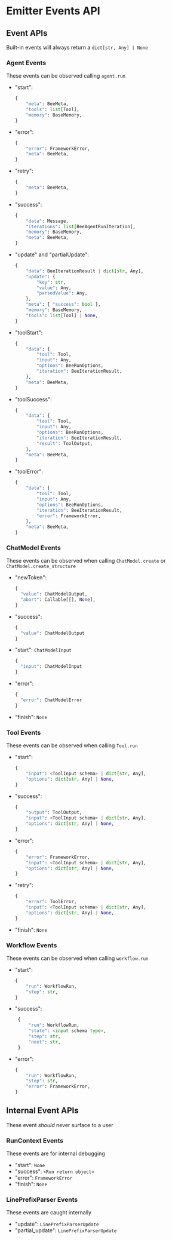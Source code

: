 # Emitter Events API

## Event APIs

Built-in events will always return a `dict[str, Any] | None`

### Agent Events

These events can be observed calling `agent.run`

- "start":
    ```python
    {
        "meta": BeeMeta,
        "tools": list[Tool],
        "memory": BaseMemory,
    }

- "error":
    ```python
    {
        "error": FrameworkError,
        "meta": BeeMeta,
    }

- "retry":
    ```python
    {
        "meta": BeeMeta,
    }

- "success":
    ```python
    {
        "data": Message,
        "iterations": list[BeeAgentRunIteration],
        "memory": BaseMemory,
        "meta": BeeMeta,
    }

- "update" and "partialUpdate":
    ```python
    {
        "data": BeeIterationResult | dict[str, Any],
        "update": {
            "key": str,
            "value": Any,
            "parsedValue": Any,
        },
        "meta": { "success": bool },
        "memory": BaseMemory,
        "tools": list[Tool] | None,
    }

- "toolStart":
    ```python
    {
        "data": {
            "tool": Tool,
            "input": Any,
            "options": BeeRunOptions,
            "iteration": BeeIterationResult,
        },
        "meta": BeeMeta,
    }

- "toolSuccess":
    ```python
    {
        "data": {
            "tool": Tool,
            "input": Any,
            "options": BeeRunOptions,
            "iteration": BeeIterationResult,
            "result": ToolOutput,
        },
        "meta": BeeMeta,
    }

- "toolError":
    ```python
    {
        "data": {
            "tool": Tool,
            "input": Any,
            "options": BeeRunOptions,
            "iteration": BeeIterationResult,
            "error": FrameworkError,
        },
        "meta": BeeMeta,
    }

### ChatModel Events

These events can be observed when calling `ChatModel.create` or `ChatModel.create_structure`

- "newToken":
    ```python
    {
      "value": ChatModelOutput,
      "abort": Callable[[], None],
    }

- "success":
    ```python
    {
      "value": ChatModelOutput
    }
- "start": `ChatModelInput`
    ```python
    {
      "input": ChatModelInput
    }
- "error":
    ```python
    {
      "error": ChatModelError
    }
- "finish": `None`

### Tool Events

These events can be observed when calling `Tool.run`

- "start":
    ```python
    {
        "input": <ToolInput schema> | dict[str, Any],
        "options": dict[str, Any] | None,
    }

- "success":
    ```python
    {
        "output": ToolOutput,
        "input": <ToolInput schema> | dict[str, Any],
        "options": dict[str, Any] | None,
    }

- "error":
    ```python
    {
        "error": FrameworkError,
        "input": <ToolInput schema> | dict[str, Any],
        "options": dict[str, Any] | None,
    }

- "retry":
    ```python
    {
        "error": ToolError,
        "input": <ToolInput schema> | dict[str, Any],
        "options": dict[str, Any] | None,
    }

- "finish": `None`

### Workflow Events

These events can be observed when calling `workflow.run`

- "start":
    ```python
    {
        "run": WorkflowRun,
        "step": str,
    }

- "success":
   ```python
    {
        "run": WorkflowRun,
        "state": <input schema type>,
        "step": str,
        "next": str,
    }

- "error":
    ```python
    {
        "run": WorkflowRun,
        "step": str,
        "error": FrameworkError,
    }

## Internal Event APIs

These event *should* never surface to a user

### RunContext Events

These events are for internal debugging

* "start": `None`
* "success": `<Run return object>`
* "error": `FrameworkError`
* "finish": `None`

### LinePrefixParser Events

These events are caught internally

* "update": `LinePrefixParserUpdate`
* "partial_update": `LinePrefixParserUpdate`
